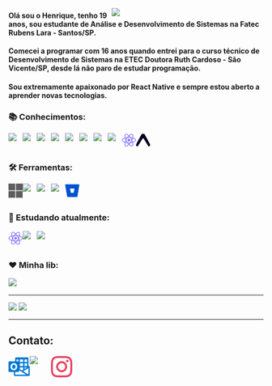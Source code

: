 <img src="https://user-images.githubusercontent.com/65872394/123756467-5010c300-d893-11eb-9916-596d3302ce98.gif" align="right" min-width="300px" max-width="550px" width="300px"
 />

#### Olá sou o Henrique, tenho 19 anos, sou estudante de Análise e Desenvolvimento de Sistemas na Fatec Rubens Lara - Santos/SP.

#### Comecei a programar com 16 anos quando entrei para o curso técnico de Desenvolvimento de Sistemas na ETEC Doutora Ruth Cardoso - São Vicente/SP, desde lá não paro de estudar programação.

#### Sou extremamente apaixonado por React Native e sempre estou aberto a aprender novas tecnologias.

### 📚 Conhecimentos: 
<img align="left" src="https://cdn.jsdelivr.net/gh/devicons/devicon/icons/c/c-original.svg" width="28px"/>
<img align="left" src="https://cdn.jsdelivr.net/gh/devicons/devicon/icons/cplusplus/cplusplus-original.svg" width="28px"/>
<img align="left" src="https://cdn.jsdelivr.net/gh/devicons/devicon/icons/html5/html5-original.svg" width="28px">
<img align="left" src="https://cdn.jsdelivr.net/gh/devicons/devicon/icons/css3/css3-original.svg" width="28px">
<img align="left" src="https://cdn.jsdelivr.net/gh/devicons/devicon/icons/javascript/javascript-original.svg" width="28px">
<img align="left" src="https://cdn.jsdelivr.net/gh/devicons/devicon/icons/typescript/typescript-original.svg" width="28px">
<img align="left" src="https://cdn.jsdelivr.net/gh/devicons/devicon/icons/react/react-original.svg" width="28px">
<img align="left" src="https://cdn.jsdelivr.net/gh/devicons/devicon/icons/nextjs/nextjs-original.svg" width="28px">
<img align="left" src="icons/react-native.svg" width="28px">
<img align="left" src="icons/expo.svg" width="28px">

<br><br>
  
### 🛠️ Ferramentas: 
<img align="left" src="icons/microsoft.svg" width="28px"> 
<img align="left" src="https://cdn.jsdelivr.net/gh/devicons/devicon/icons/vscode/vscode-original.svg" width="28px"> 
<img align="left" src="https://cdn.jsdelivr.net/gh/devicons/devicon/icons/git/git-original.svg" width="28px"> 
<img align="left" src="https://cdn.jsdelivr.net/gh/devicons/devicon/icons/github/github-original.svg" width="28px"> 
<img align="left" src="icons/bitbucket.svg" width="28px"> 

<br><br>

### 📖 Estudando atualmente: 
<img align="left" src="icons/react-native.svg" width="28px"> 
<img align="left" src="https://cdn.jsdelivr.net/gh/devicons/devicon/icons/javascript/javascript-original.svg" width="28px"> 
<img align="left" src="https://cdn.jsdelivr.net/gh/devicons/devicon/icons/typescript/typescript-original.svg" width="28px">

<br><br>

### ❤️ Minha lib:
<a href="https://www.npmjs.com/package/react-translation-firebase-errors">
  <img height="150em" src="https://github-readme-stats.vercel.app/api/pin/?username=hmdarkfir3&repo=react-translation-firebase-errors&title_color=5D478B&bg_color=111111&text_color=E8E8E8&border_color=5D478B" />
</a>

---
<div align="left" >
  <img height="180em" src="https://github-readme-stats.vercel.app/api?username=hmdarkfir3&title_color=5D478B&bg_color=111111&text_color=E8E8E8&border_color=5D478B&show_icons=true" />
  <img height="180em" src="https://github-readme-stats.vercel.app/api/top-langs/?username=hmdarkfir3&title_color=5D478B&bg_color=111111&text_color=E8E8E8&border_color=5D478B&langs_count=5&layout=compact" />
</div>

---

<h2>Contato:</h2>

<p align="left">
  <a href="mailto:henriquestudo@outlook.com" target="_blank"><img align="left" src="icons/microsoftoutlook.svg" width="42px"></a>
  <a href="https://www.linkedin.com/in/henrique-luís-oliveira-marques-3406361a7/" target="_blank"><img align="left" src="https://cdn.jsdelivr.net/gh/devicons/devicon/icons/linkedin/linkedin-original.svg" width="42px"></a>
 <a href="https://www.instagram.com/hrq_marques/" target="_blank"><img align="left"" src="icons/instagram.svg" width="42px"></a>
<p>


